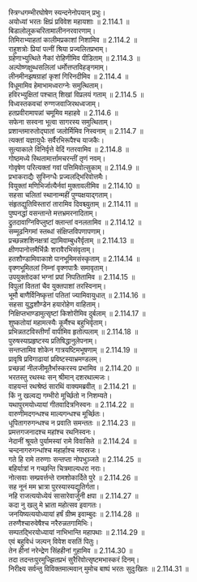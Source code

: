 

  
स्त्रिग्धगम्भीरघोषेण स्यन्दनेनोपयान् प्रभुः।  
अयोध्यां भरतः क्षिप्रं प्रविवेश महायशाः ॥ 2.114.1 ॥   
बिडालोलूकचरितामालीननरवारणाम्।  
तिमिराभ्याहतां कालीमप्रकाशां निशामिव ॥ 2.114.2 ॥   
राहुशत्रोः प्रियां पत्नीं श्रिया प्रज्वलितप्रभाम्।  
ग्रहेणाभ्युत्थिते नैकां रोहिणीमिव पीडिताम् ॥ 2.114.3 ॥   
अल्पोष्णक्षुब्धसलिलां धर्मोत्तप्तविहङ्गमाम्।  
लीनमीनझषग्राहां कृशां गिरिनदीमिव ॥ 2.114.4 ॥   
विधूमामिव हेमाभामध्वराग्नेः समुत्थिताम्।  
हविरभ्युक्षितां पश्चात् शिखां विप्रलयं गताम् ॥ 2.114.5 ॥   
विध्वस्तकवचां रुग्णजवाजिरथध्वजाम्।  
हतप्रवीरामापन्नां चमूमिव महाहवे ॥ 2.114.6 ॥   
सफेना सस्वना भूत्वा सागरस्य समुत्थिताम्।  
प्रशान्तमारुतोद्घातां जलोर्मिमिव निस्वनाम् ॥ 2.114.7 ॥   
त्यक्तां यज्ञायुधैः सर्वैरभिरूपैश्च याजकैः।  
सुत्याकाले विनिर्वृत्ते वेदिं गतरवामिव ॥ 2.114.8 ॥   
गोष्ठमध्ये स्थितामार्त्तामचरन्तीं तृणं नवम्।  
गोवृषेण परित्यक्तां गवां पत्तिमिवोत्सुकाम् ॥ 2.114.9 ॥   
प्रभाकराद्यैः सुस्निग्धैः प्रज्वलद्भिरिवोत्तमैः।  
वियुक्तां मणिभिर्जात्यैर्नवां मुक्तावलीमिव ॥ 2.114.10 ॥   
सहसा चलितां स्थानान्महीं पुण्यक्षयाद्गताम्।  
संहृतद्युतिविस्तारां तारामिव दिवश्च्युताम् ॥ 2.114.11 ॥   
पुष्पनद्धां वसन्तान्ते मत्तभ्रमरनादिताम्।  
द्रुतदावाग्निविप्लुष्टां क्लान्तां वनलतामिव ॥ 2.114.12 ॥   
सम्मूढनिगमां स्तब्धां संक्षिप्तविपणापणाम्।  
प्रच्छन्नशशिनक्षत्रां द्यामिवाम्बुधरैर्वृताम् ॥ 2.114.13 ॥   
क्षीणपानोत्तमैर्भिन्नैः शरावैरभिसंवृताम्।  
हतशौण्डामिवाकाशे पानभूमिमसंस्कृताम् ॥ 2.114.14 ॥   
वृक्णभूमितलां निम्नां वृक्णपात्रैः समावृताम्।  
उपयुक्तोदकां भग्नां प्रपां निपतितामिव ॥ 2.114.15 ॥   
विपुलां विततां चैव युक्तपाशां तरस्विनाम्।  
भूमौ बाणैर्विनिष्कृत्तां पतितां ज्यामिवायुधात् ॥ 2.114.16 ॥   
सहसा युद्धशौण्डेन हयारोहेण वाहिताम्।  
निक्षिप्तभाण्डामुत्सृष्टां किशोरीमिव दुर्बलाम् ॥ 2.114.17 ॥   
शुष्कतोयां महामत्स्यैः कूर्मैश्च बहुभिर्वृताम्।  
प्रभिन्नतटविस्तीर्णां वापीमिव हृतोत्पलाम् ॥ 2.114.18 ॥   
पुरुषस्याप्रहृष्टस्य प्रतिषिद्धानुलेपनाम्।  
सन्तप्तामिव शोकेन गात्रयष्टिमभूषणाम् ॥ 2.114.19 ॥   
प्रावृषि प्रविगाढायां प्रविष्टस्याभ्रमण्डलम्।  
प्रच्छन्नां नीलजीमूतैर्भास्करस्य प्रभामिव ॥ 2.114.20 ॥   
भरतस्तु रथस्थः सन् श्रीमान् दशरथात्मजः।  
वाहयन्तं रथश्रेष्ठं सारथिं वाक्यमब्रवीत् ॥ 2.114.21 ॥   
किं नु खल्वद्य गम्भीरो मूर्च्छितो न निशम्यते।  
यथापुरमयोध्यायां गीतवादित्रनिस्वनः ॥ 2.114.22 ॥   
वारुणीमदगन्धश्च माल्यगन्धश्च मूर्च्छितः।  
धूपितागरुगन्धश्च न प्रवाति समन्ततः ॥ 2.114.23 ॥   
प्रमत्तगजनादश्च महांश्च रथनिस्वनः।  
नेदानीं श्रूयते पुर्यामस्यां रामे विवासिते ॥ 2.114.24 ॥   
चन्दनागरुगन्धांश्च महार्हाश्च नवस्रजः।  
गते हि रामे तरुणाः सन्तप्ता नोपभुञ्जते ॥ 2.114.25 ॥   
बहिर्यात्रां न गच्छन्ति चित्रमाल्यधरा नराः।  
नोत्सवाः सम्प्रवर्त्तन्ते रामशोकार्दिते पुरे ॥ 2.114.26 ॥   
सह नूनं मम भ्रात्रा पुरस्यास्यद्युतिर्गता।  
नहि राजत्ययोध्येयं सासारेवार्जुनी क्षपा ॥ 2.114.27 ॥   
कदा नु खलु मे भ्राता महोत्सव इवागतः।  
जनयिष्यत्ययोध्यायां हर्षं ग्रीष्म इवाम्बुदः ॥ 2.114.28 ॥   
तरुणैश्चारुवेषैश्च नरैरुन्नतगामिभिः।  
सम्पतद्भिरयोध्यायां नाभिभान्ति महापथाः ॥ 2.114.29 ॥   
एवं बहुविधं जल्पन् विवेश वसतिं पितुः।  
तेन हीनां नरेन्द्रेण सिंहहीनां गुहामिव ॥ 2.114.30 ॥   
तदा तदन्तःपुरमुज्झितप्रभं सुरैरिवोत्सृष्टमभास्करं दिनम्।  
निरीक्ष्य सर्वन्तु विविक्तमात्मवान् मुमोच बाष्पं भरतः सुदुःखितः ॥ 2.114.31 ॥   
